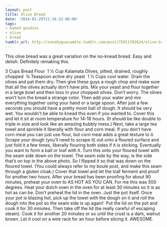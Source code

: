 ```yaml
---
layout: post
title: Olive Bread
date: '2014-01-29T21:34:22-06:00'
tags:
- baked goodies
- olive
- bread
tumblr_url: http://sneakyguacamole.tumblr.com/post/75011702624/olive-bread
---
```

This olive bread was a great variation on the no-knead bread. Easy and delish. Definitely remaking this. 

3 Cups Bread Flour 
1 ½ Cup Kalamata Olives, pitted, drained, roughly chopped 
¾ Teaspoon active dry yeast 
1 ½ Cups cool water 
Drain the olives and pat them dry. Then give these guys a rough chop and make sure that all the olives actually don’t have pits.
Mix your yeast and flour together in a large bowl and then toss in your chopped olives. Don’t worry. The olives won’t turn the bread a strange color. Then add your water and mix everything together using your hand or a large spoon. After just a few seconds you should have a pretty moist ball of dough. It should be very wet. You wouldn’t be able to knead this even if you wanted to.
Cover this and let it sit at room temperature for 14-18 hours. (It should be like double to triple in size and look like an amazing bubbly mess.)
Next, take a large tea towel and sprinkle it liberally with flour and corn meal. If you don’t have corn meal you can just use flour, but corn meal adds a great texture to it. 
Scrape your dough (you’ll need to scrape it) out onto a floured surface and just fold it a few times, liberally flouring both sides if it is sticking. Eventually you want to form a ball or loaf with it.
Turn this onto your floured towel with the seam side down on the towel. The seam side by the way, is the side that’s on top in the above photo. So I flipped it so that was down on the floured towel. (You could always refer to my boule post, and make this seam through a gluten cloak.)
Cover that towel and let the loaf ferment and proof for another two hours.
After your bread has been proofing for about 90 minutes, preheat your oven to AS HOT AS YOU CAN. For me this was 500 degrees.
Heat your dutch oven in the oven for at least 30 minutes so it is as hot as can be. Don’t preheat the lid in the oven. Just the pot itself.
Once your pot is blazing hot, pick up the towel with the dough on it and roll the dough into the pot so the seam side is up again! 
Put the lid on the pot and cook it for 30 minutes. Then take off the lid (be really careful of escaping steam). Cook it for another 20 minutes or so until the crust is a dark, walnut brown.
Let it cool on a wire rack for an hour before slicing it.
AWESOME.
